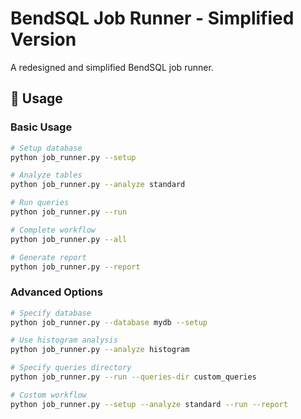 # BendSQL Job Runner - Simplified Version

A redesigned and simplified BendSQL job runner.


## 🚀 Usage

### Basic Usage

```bash
# Setup database
python job_runner.py --setup

# Analyze tables
python job_runner.py --analyze standard

# Run queries
python job_runner.py --run

# Complete workflow
python job_runner.py --all

# Generate report
python job_runner.py --report
```

### Advanced Options

```bash
# Specify database
python job_runner.py --database mydb --setup

# Use histogram analysis
python job_runner.py --analyze histogram

# Specify queries directory
python job_runner.py --run --queries-dir custom_queries

# Custom workflow
python job_runner.py --setup --analyze standard --run --report
```
